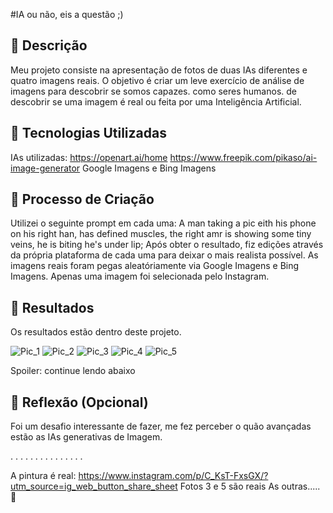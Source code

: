 #IA ou não, eis a questão ;)

## 📒 Descrição
Meu projeto consiste na apresentação de fotos de duas IAs diferentes e quatro imagens reais. O objetivo é criar um leve exercício de análise de imagens para descobrir se somos capazes. como seres humanos. de descobrir se uma imagem é real ou feita por uma Inteligência Artificial.

## 🤖 Tecnologias Utilizadas
IAs utilizadas:
https://openart.ai/home
https://www.freepik.com/pikaso/ai-image-generator
Google Imagens e Bing Imagens

## 🧐 Processo de Criação
Utilizei o seguinte prompt em cada uma:
A man taking a pic eith his phone on his right han, has defined muscles, the right amr is showing some tiny veins, he is biting he's under lip;
Após obter o resultado, fiz edições através da própria plataforma de cada uma para deixar o mais realista possível.
As imagens reais foram pegas aleatóriamente via Google Imagens e Bing Imagens.
Apenas uma imagem foi selecionada pelo Instagram.

## 🚀 Resultados
Os resultados estão dentro deste projeto.

![Pic_1](https://github.com/user-attachments/assets/04764b8b-315e-4488-9bd7-bf8b5e1db152)
![Pic_2](https://github.com/user-attachments/assets/2fae667d-ee18-4f0d-9869-a09720b66747)
![Pic_3](https://github.com/user-attachments/assets/ad6f3c0e-3b98-42d8-a0e8-6c0acce3dd5f)
![Pic_4](https://github.com/user-attachments/assets/7971c8ba-c06b-4249-9547-1d0d56d3b35b)
![Pic_5](https://github.com/user-attachments/assets/6cef7fb9-4700-4116-80af-600c62ee301a)



Spoiler: continue lendo abaixo

## 💭 Reflexão (Opcional)
Foi um desafio interessante de fazer, me fez perceber o quão avançadas estão as IAs generativas de Imagem.

.
.
.
.
.
.
.
.
.
.
.
.
.
.
.

A pintura é real: https://www.instagram.com/p/C_KsT-FxsGX/?utm_source=ig_web_button_share_sheet
Fotos 3 e 5 são reais
As outras.....👀

